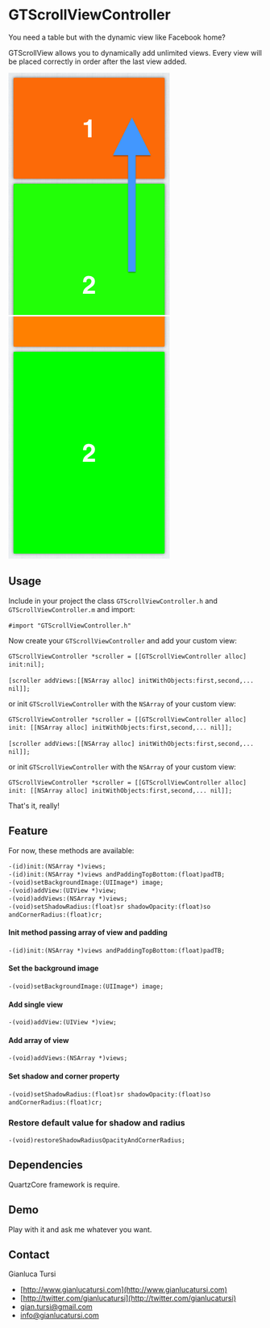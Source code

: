 # GTScrollViewController

You need a table but with the dynamic view like Facebook home?

GTScrollView allows you to dynamically add unlimited views.
Every view will be placed correctly in order after the last view added.

![image](GTScrollViewController/image/1.png)![image](GTScrollViewController/image/2.png)

## Usage
Include in your project the class `GTScrollViewController.h` and `GTScrollViewController.m` and import:

`#import "GTScrollViewController.h"`

Now create your `GTScrollViewController` and add your custom view:

	GTScrollViewController *scroller = [[GTScrollViewController alloc] init:nil]; 

    [scroller addViews:[[NSArray alloc] initWithObjects:first,second,... nil]]; 

or init `GTScrollViewController` with the `NSArray` of your custom view:

    GTScrollViewController *scroller = [[GTScrollViewController alloc] init: [[NSArray alloc] initWithObjects:first,second,... nil]];

	[scroller addViews:[[NSArray alloc] initWithObjects:first,second,... nil]]; 

or init `GTScrollViewController` with the `NSArray` of your custom view:

	GTScrollViewController *scroller = [[GTScrollViewController alloc] init: [[NSArray alloc] initWithObjects:first,second,... nil]];


That's it, really!

## Feature
For now, these methods are available:

	-(id)init:(NSArray *)views;
	-(id)init:(NSArray *)views andPaddingTopBottom:(float)padTB;
	-(void)setBackgroundImage:(UIImage*) image;
	-(void)addView:(UIView *)view;
	-(void)addViews:(NSArray *)views;
	-(void)setShadowRadius:(float)sr shadowOpacity:(float)so andCornerRadius:(float)cr;

#### Init method passing array of view and padding
	-(id)init:(NSArray *)views andPaddingTopBottom:(float)padTB;
#### Set the background image
	-(void)setBackgroundImage:(UIImage*) image;
#### Add single view
	-(void)addView:(UIView *)view;
#### Add array of view
	-(void)addViews:(NSArray *)views;
#### Set shadow and corner property
	-(void)setShadowRadius:(float)sr shadowOpacity:(float)so andCornerRadius:(float)cr;

### Restore default value for shadow and radius
	-(void)restoreShadowRadiusOpacityAndCornerRadius;

## Dependencies
QuartzCore framework is require.
## Demo
Play with it and ask me whatever you want.

## Contact
Gianluca Tursi
- [http://www.gianlucatursi.com](http://www.gianlucatursi.com)
- [http://twitter.com/gianlucatursi](http://twitter.com/gianlucatursi)
- [gian.tursi@gmail.com](mailto:gian.tursi@gmail.com)
- [info@gianlucatursi.com](mailto:info@gianlucatursi.com)
